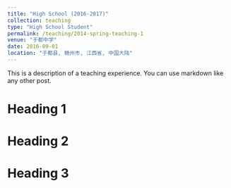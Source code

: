 ```yaml
---
title: "High School (2016-2017)"
collection: teaching
type: "High School Student"
permalink: /teaching/2014-spring-teaching-1
venue: "于都中学"
date: 2016-09-01
location: "于都县, 赣州市, 江西省, 中国大陆"
---
```


This is a description of a teaching experience. You can use markdown like any other post.

Heading 1
======

Heading 2
======

Heading 3
======